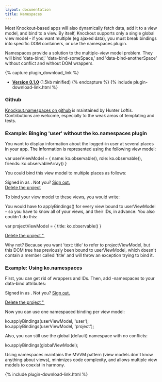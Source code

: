 ```yaml
---
layout: documentation
title: Namespaces
---
```


Most Knockout-based apps will also dynamically fetch data, add it to a view model, and bind to a view. By itself, Knockout supports only a single global view model - if you want multiple (eg ajaxed data), you must break bindings into specific DOM containers, or use the namespaces plugin.

Namespaces provide a solution to the multiple-view model problem. They will bind 'data-bind,' 'data-bind-someSpace,' and 'data-bind-anotherSpace' without conflict and without DOM wrappers.

{% capture plugin_download_link %}
 * __[Version 0.1.0](https://github.com/hunterloftis/knockout.namespaces/tree/master/build/output)__ (1.5kb minified)
{% endcapture %}
{% include plugin-download-link.html %}

### Github

[Knockout.namespaces on github](https://github.com/hunterloftis/knockout.namespaces) is maintained by Hunter Loftis.
Contributions are welcome, especially to the weak areas of templating and tests.

### Example: Binging 'user' without the ko.namespaces plugin

You want to display information about the logged-in user at several places in your app. The information is represented using the following view model:

  var userViewModel = {
    name: ko.observable(),
    role: ko.observable(),
    friends: ko.observableArray()
  }

You could bind this view model to multiple places as follows:

  <div id='userStatus'>
    Signed in as <span data-bind='text: name'></span>. Not you? <a href='/signout'>Sign out.</a>
  </div>
  
  <div id='deleteProject' data-bind='visible: (role() === "admin")'>
    <a href='/delete'>Delete the project</a>
  </div>
  
  <div id='friendList' data-bind='template: {name: "friendLink", foreach: friends}'></div>

To bind your view model to these views, you would write:

  <script>
    ko.applyBindings(userViewModel, 'userStatus');
    ko.applyBindings(userViewModel, 'deleteProject');
    ko.applyBindings(userViewModel, 'friendList');
  </script>
	
You would have to applyBindings() for every view bound to userViewModel - so you have to know all of your views, and their IDs, in advance. You also couldn't do this:

  var projectViewModel = {
    title: ko.observable()
  }
  
  <div id='deleteProject' data-bind='visible: (role() === "admin"'>
    <a href='/delete'>Delete the project '<span data-bind='text: title'></span>'</a>
  </div>
  
Why not? Because you want 'text: title' to refer to projectViewModel, but this DOM tree has previously been bound to userViewModel, which doesn't contain a member called 'title' and will throw an exception trying to bind it.

### Example: Using ko.namespaces

First, you can get rid of wrappers and IDs. Then, add -namespaces to your data-bind attributes:

  Signed in as <span data-bind-user='text: name'></span>. Not you? <a href='/signout'>Sign out.</a>
  
  <div data-bind-user='visible: (role() === "admin"'>
    <a href='/delete'>Delete the project '<span data-bind-project='text: title'></span>'</a>
  </div>
  
  <div id='friendList' data-bind-user='template: {name: "friendLink", foreach: friends}'></div>

Now you can use one namespaced binding per view model:

  ko.applyBindings(userViewModel, 'user');
  ko.applyBindings(userViewModel, 'project');
  
Also, you can still use the global (default) namespace with no conflicts:

  ko.applyBindings(globalViewModel);

Using namespaces maintains the MVVM pattern (view models don't know anything about views), minimizes code complexity, and allows multiple view models to coexist in harmony.

{% include plugin-download-link.html %}